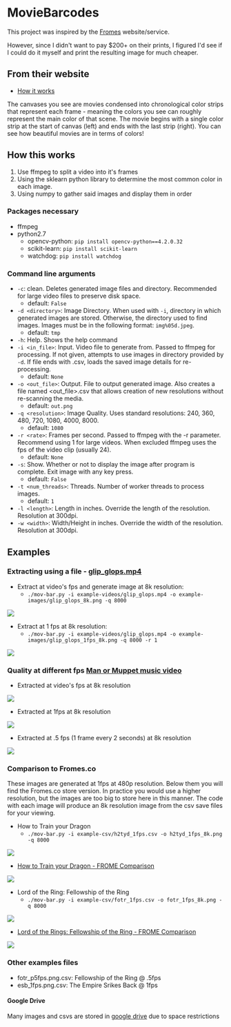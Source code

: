 # MovieBarcodes
This project was inspired by the [Fromes](https://www.frome.co/) website/service.

However, since I didn't want to pay $200+ on their prints, I figured I'd see if I could do it myself and print the resulting image for much cheaper.

## From their website
- [How it works](https://www.frome.co/pages/how-it-works)

The canvases you see are movies condensed into chronological color strips that represent each frame - 
meaning the colors you see can roughly represent the main color of that scene. 
The movie begins with a single color strip at the start of canvas (left) and ends with the last 
strip (right). You can see how beautiful movies are in terms of colors!


## How this works
1. Use ffmpeg to split a video into it's frames
2. Using the sklearn python library to determine the most common color in each image.
3. Using numpy to gather said images and display them in order

### Packages necessary
- ffmpeg
- python2.7
	- opencv-python: `pip install opencv-python==4.2.0.32`
	- scikit-learn: `pip install scikit-learn`
	- watchdog: `pip install watchdog`

### Command line arguments
- `-c`: clean. Deletes generated image files and directory. Recommended for large video files to preserve disk space.
	- default: `False`
- `-d <directory>`: Image Directory. When used with `-i`, directory in which generated images are stored. Otherwise, the directory used to find images. Images must be in the following format: `img%05d.jpeg`.
	- default: `tmp`
- `-h`: Help. Shows the help command
- `-i <in_file>`: Input. Video file to generate from. Passed to ffmpeg for processing. If not given, attempts to use images in directory provided by `-d`. If file ends with .csv, loads the saved image details for re-processing.
	- default: `None`
- `-o <out_file>`: Output. File to output generated image. Also creates a file named <out_file>.csv that allows creation of new resolutions without re-scanning the media.
	- default: `out.png`
- `-q <resolution>`: Image Quality. Uses standard resolutions: 240, 360, 480, 720, 1080, 4000, 8000.
	- default: `1080`
- `-r <rate>`: Frames per second. Passed to ffmpeg with the -r parameter. Recommend using 1 for large videos. When excluded ffmpeg uses the fps of the video clip (usually 24).
	- default: `None`
- `-s`: Show. Whether or not to display the image after program is complete. Exit image with any key press.
	- default: `False`
- `-t <num_threads>`: Threads. Number of worker threads to process images. 
	- default: `1`
- `-l <length>`: Length in inches. Override the length of the resolution. Resolution at 300dpi.
- `-w <width>`: Width/Height in inches. Override the width of the resolution. Resolution at 300dpi.

## Examples

### Extracting using a file - [glip_glops.mp4](example-videos/glip_glops.mp4)
- Extract at video's fps and generate image at 8k resolution:
	-  `./mov-bar.py -i example-videos/glip_glops.mp4 -o example-images/glip_glops_8k.png -q 8000`

![](example-images/glip_glops_8k.png)

- Extract at 1 fps at 8k resolution: 
	- `./mov-bar.py -i example-videos/glip_glops.mp4 -o example-images/glip_glops_1fps_8k.png -q 8000 -r 1`

![](example-images/glip_glops_1fps_8k.png)

### Quality at different fps [Man or Muppet music video](https://www.youtube.com/watch?v=cRTjksM3YAs)
- Extracted at video's fps at 8k resolution

![](example-images/muppet_8k.png)

- Extracted at 1fps at 8k resolution

![](example-images/muppet_1fps_8k.png)


- Extracted at .5 fps (1 frame every 2 seconds) at 8k resolution

![](example-images/muppet_p5fps_8k.png)

### Comparison to Fromes.co
These images are generated at 1fps at 480p resolution. Below them you will find the Fromes.co store version.
In practice you would use a higher resolution, but the images are too big to store here in this manner.
The code with each image will produce an 8k resolution image from the csv save files for your viewing.

- How to Train your Dragon
	- `./mov-bar.py -i example-csv/h2tyd_1fps.csv -o h2tyd_1fps_8k.png -q 8000`

![](example-images/h2tyd_1fps_480.png)

- [How to Train your Dragon - FROME Comparison](https://www.frome.co/products/how-to-train-your-dragon)

![](example-images/h2tyd_compare.jpg)

- Lord of the Ring: Fellowship of the Ring
	- `./mov-bar.py -i example-csv/fotr_1fps.csv -o fotr_1fps_8k.png -q 8000`

![](example-images/fotr_1fps_480.png)

- [Lord of the Rings: Fellowship of the Ring - FROME Comparison](https://www.frome.co/products/the-lord-of-the-rings-tfotr)

![](example-images/fotr_compare.jpg)

### Other examples files
- fotr_p5fps.png.csv: Fellowship of the Ring @ .5fps
- esb_1fps.png.csv: The Empire Srikes Back @ 1fps

#### Google Drive
Many images and csvs are stored in [google drive](https://drive.google.com/drive/folders/1Iu0MIg0koF0Oe830k3Faq0dCsUtdG5EL?usp=sharing) due to space restrictions

